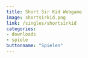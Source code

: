 ```yaml
---
title: Short Sir Kid Webgame
image: shortsirkid.png
link: /singles/shortsirkid
categories:
- downloads
- spiele
buttonname: "Spielen"
---
```

